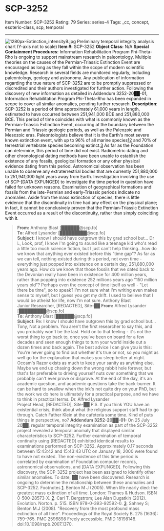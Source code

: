 # SCP-3252
Item Number: SCP-3252
Rating: 79
Series: series-4
Tags: _cc, concept, esoteric-class, scp, temporal

---

![1280px-Extinction_intensityB.jpg](https://scp-wiki.wdfiles.com/local--files/scp-3252/1280px-Extinction_intensityB.jpg)
Preliminary temporal integrity analysis chart (Y-axis not to scale)
**Item #:** SCP-3252
**Object Class:** N/A
**Special Containment Procedures:** Information Rehabilitation Program Phi-Theta-Rho is ongoing to support mainstream research in paleontology. Multiple theories on the causes of the Permian-Triassic Extinction Event are encouraged as long as they fall within the scope of modern scientific knowledge. Research in several fields are monitored regularly, including paleontology, geology and astronomy. Any publication of information regarding the true nature of SCP-3252 are to be promptly suppressed or discredited and their authors investigated for further action.
Following the discovery of new information as detailed in Addendum 3252-20██-01, Information Rehabilitation Program Phi-Theta-Rho has been expanded in scope to cover all similar anomalies, pending further research.
**Description:** SCP-3252 is a period of time approximately 61,000 years in length, estimated to have occurred between 251,941,000 BCE and 251,880,000 BCE. This period of time coincides with what is commonly known as the Permian-Triassic Extinction Event, occurring at the boundary between the Permian and Triassic geologic periods, as well as the Paleozoic and Mesozoic eras. Paleontologists believe that it is the Earth's most severe known extinction event, with up to 96% of all marine species[1](javascript:;)[2](javascript:;) and 70% of terrestrial vertebrate species becoming extinct.[3](javascript:;)
As far as the Foundation can determine, this period of time did not exist. Radiometric dating and other chronological dating methods have been unable to establish the existence of any fossils, geological formation or any other physical evidence dating from this period. Astronomical observation has been unable to observe any extraterrestrial bodies that are currently 251,880,000 to 251,941,000 light years away from Earth. Investigation involving the use of SCP-[DATA EXPUNGED] to investigate the time period in question have failed for unknown reasons.
Examination of geographical formations and fossils from the late-Permian and early-Triassic periods indicate no anomalies. Aside from the mass extinction of species, there is little evidence that the discontinuity in time had any effect on the physical plane; in fact, it cannot be conclusively proven that the Permian-Triassic Extinction Event occurred as a result of the discontinuity, rather than simply coinciding with it.
> **From:** Anthony Blast [██████@scp.fo]  
>  **To:** Alfred Lysander [█████████@scp.fo]  
>  **Subject:** I know I should have outgrown this by grad school but…
> Dr L,
> Look, prof, I know I'm going to sound like a teenage kid who's read a little too much science fiction, but I just can't help thinking…how do we know that anything ever existed before this "time gap"? As far as we can tell, nothing existed during this period, not even time - everything just popped into existence on a certain day, 251,880,000 years ago. How do we know that those fossils that we dated back to the Devonian really have been in existence for 400 million years, rather than popping into existence 252 millions years ago "150 million years old"? Perhaps even the concept of time itself as well - "Let there be time", so to speak?
> I'm not sure what I'm writing even makes sense to myself, but I guess you get my drift. I used to believe that I would be atheist for life, now I'm not sure.
> Anthony Blast  
>  Junior Researcher, [REDACTED], Site-██
> **From:** Alfred Lysander [█████████@scp.fo]  
>  **To:** Anthony Blast [██████@scp.fo]  
>  **Subject:** Re: I know I should have outgrown this by grad school but…
> Tony,
> Not a problem. You aren't the first researcher to say this, and you probably won't be the last. Hold on to that feeling - it's not the worst thing to go back to, once you've been on board for a few decades and seen enough things to turn your world inside out a dozen times and back again.
> The best advice I can give you is this: You're never going to find out whether it's true or not, so you might as well go for the explanation that makes you sleep better at night. Occam's Razor exists as much to keep your sanity as anything else. Maybe we end up chasing down the wrong rabbit hole forever, but that's far preferable to driving yourself nuts over something that we probably can't ever prove or disprove.
> At the end of the day, it's an academic question, and academic questions take the back-burner. It can be hard to swallow when the ink's not quite dry on your PhD, but the work we do here is ultimately for a practical purpose, and we have to think in practical terms.
> Dr. Alfred Lysander  
>  Project Head, [REDACTED], Site-██
> P.S. If you think YOU have an existential crisis, think about what the religious support staff had to go through. Catch Father Klein at the cafeteria some time. Kind of puts things in perspective, no?
**Addendum 3252-20██-01:** On 25 July 20██, regular temporal integrity examination as part of the SCP-3252 project revealed a temporal anomaly that displayed similar characteristics to SCP-3252. Further examination of temporal continuity using [REDACTED] exhibited identical results to examinations performed on SCP-3252. Approximately 0.17 seconds between 15:43:42 and 15:43:43 UTC on January 18, 2000 were found to have not existed. The non-existence of this time period is correlated by examination of Foundation computer records, astronomical observations, and [DATA EXPUNGED].
Following this discovery, the SCP-3252 project has been assigned to identify other similar anomalies. To date, ██ have been discovered. Research is ongoing to determine the relationship between these anomalies and SCP-3252.
Footnotes
[1](javascript:;). Benton M J (2005). When life nearly died: the greatest mass extinction of all time. London: Thames & Hudson. ISBN 0-500-28573-X.
[2](javascript:;). Carl T. Bergstrom; Lee Alan Dugatkin (2012). Evolution. Norton. p. 515. ISBN 978-0-393-92592-0.
[3](javascript:;). Sahney S; Benton M.J (2008). "Recovery from the most profound mass extinction of all time". Proceedings of the Royal Society B. 275 (1636): 759–765. PMC 2596898 Freely accessible. PMID 18198148. doi:10.1098/rspb.2007.1370.